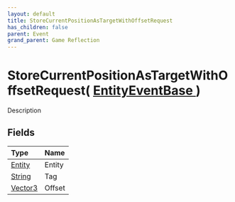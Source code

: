 ```yaml
---
layout: default
title: StoreCurrentPositionAsTargetWithOffsetRequest
has_children: false
parent: Event
grand_parent: Game Reflection
---
```

# StoreCurrentPositionAsTargetWithOffsetRequest( [ EntityEventBase ](/riftbreaker-wiki/docs/game-reflection/events/entity_event_base/) )
Description 

## Fields

| Type | Name |
|:----------|:--------------|
| [Entity](/riftbreaker-wiki/docs/game-reflection/classes/entity/) | Entity |
| [String](/riftbreaker-wiki/docs/game-reflection/components/string/) | Tag |
| [Vector3](/riftbreaker-wiki/docs/game-reflection/classes/vector3/) | Offset |

